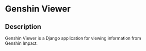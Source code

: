 # Genshin Viewer

## Description
Genshin Viewer is a Django application for viewing information from Genshin Impact.